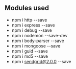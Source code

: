 ## Modules used

* npm i http --save
* npm i express --save
* npm i debug --save
* npm i nodemon --save-dev
* npm i body-parser --save
* npm i mongoose --save
* npm i guid --save
* npm i md5 --save
* npm i sendgrid@2.0.0 --save